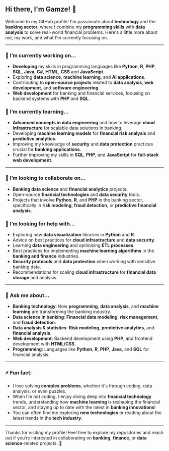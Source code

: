 ## Hi there, I'm Gamze! 👋

Welcome to my GitHub profile! I'm passionate about **technology** and the **banking sector**, where I combine my **programming skills** with **data analysis** to solve real-world financial problems. Here's a little more about me, my work, and what I'm currently focusing on.

---

### 🔭 I’m currently working on...
- **Developing** my skills in programming languages like **Python**, **R**, **PHP**, **SQL**, **Java**, **C#**, **HTML**,  **CSS** and **JavaScript**.
- Exploring **data science**, **machine learning**, and **AI applications**.
- Contributing to **open-source projects** related to **data analysis**, **web development**, and **software engineering**.
- **Web development** for banking and financial services, focusing on backend systems with **PHP** and **SQL**.

### 🌱 I’m currently learning...
- **Advanced concepts in data engineering** and how to leverage **cloud infrastructure** for scalable data solutions in banking.
- Developing **machine learning models** for **financial risk analysis** and **predictive analytics**.
- Improving my knowledge of **security** and **data protection** practices crucial for **banking applications**.
- Further improving my skills in **SQL**, **PHP**, and **JavaScript** for **full-stack web development**.

---

### 👯 I’m looking to collaborate on...
- **Banking data science** and **financial analytics** projects.
- Open-source **financial technologies** and **data security** tools.
- Projects that involve **Python**, **R**, and **PHP** in the banking sector, specifically in **risk modeling**, **fraud detection**, or **predictive financial analysis**.

### 🤔 I’m looking for help with...
- Exploring new **data visualization** libraries in **Python** and **R**.
- Advice on best practices for **cloud infrastructure** and **data security**.
- Learning **data engineering** and optimizing **ETL processes**.
- Best practices for implementing **machine learning algorithms** in the **banking and finance** industries.
- **Security protocols** and **data protection** when working with sensitive banking data.
- Recommendations for scaling **cloud infrastructure** for **financial data storage** and analysis.

---

### 💬 Ask me about...
- **Banking technology**: How **programming**, **data analysis**, and **machine learning** are transforming the banking industry.
- **Data science in banking**: **Financial data modeling**, **risk management**, and **fraud detection**.
- **Data analysis & statistics**: **Risk modeling**, **predictive analytics**, and **financial analysis**.
- **Web development**: Backend development using **PHP**, and frontend development with **HTML/CSS**.
- **Programming**: Languages like **Python**, **R**, **PHP**, **Java**, and **SQL** for financial analysis.

---

### ⚡ Fun fact:
- I love solving **complex problems**, whether it's through coding, data analysis, or even puzzles.
- When I’m not coding, I enjoy diving deep into **financial technology** trends, understanding how **machine learning** is reshaping the financial sector, and staying up to date with the latest in **banking innovations**!
- You can often find me exploring **new technologies** or reading about the latest trends in the **tech industry**.

---

Thanks for visiting my profile! Feel free to explore my repositories and reach out if you’re interested in collaborating on **banking**, **finance**, or **data science**-related projects. 🚀
